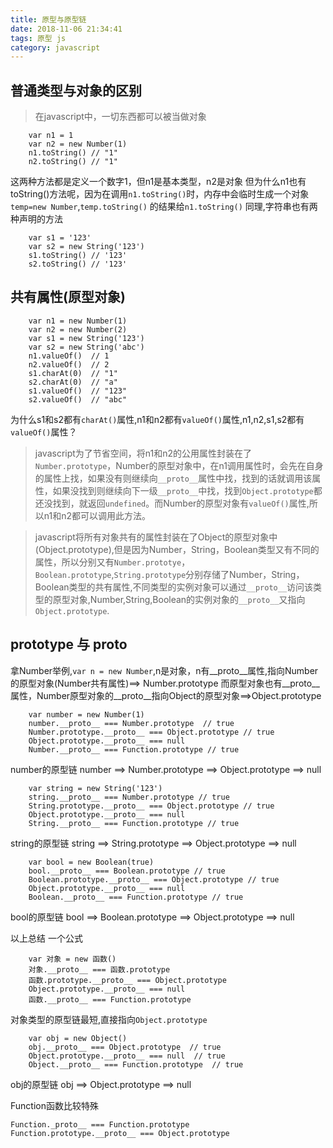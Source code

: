 ```yaml
---
title: 原型与原型链
date: 2018-11-06 21:34:41
tags: 原型 js
category: javascript
---
```


## 普通类型与对象的区别
> 在javascript中，一切东西都可以被当做对象

        var n1 = 1
        var n2 = new Number(1)
        n1.toString() // "1"
        n2.toString() // "1"

这两种方法都是定义一个数字1，但n1是基本类型，n2是对象
但为什么n1也有toString()方法呢，因为在调用`n1.toString()`时，内存中会临时生成一个对象`temp=new Number`,`temp.toString()` 的结果给`n1.toString()`
同理,字符串也有两种声明的方法

        var s1 = '123'
        var s2 = new String('123')
        s1.toString() // '123'
        s2.toString() // '123'

## 共有属性(原型对象)

        var n1 = new Number(1)
        var n2 = new Number(2)
        var s1 = new String('123')
        var s2 = new String('abc')
        n1.valueOf()  // 1
        n2.valueOf()  // 2
        s1.charAt(0)  // "1"
        s2.charAt(0)  // "a"
        s1.valueOf()  // "123"
        s2.valueOf()  // "abc"

为什么s1和s2都有`charAt()`属性,n1和n2都有`valueOf()`属性,n1,n2,s1,s2都有`valueOf()`属性？

> javascript为了节省空间，将n1和n2的公用属性封装在了`Number.prototype`，Number的原型对象中，在n1调用属性时，会先在自身的属性上找，如果没有则继续向`__proto__`属性中找，找到的话就调用该属性，如果没找到则继续向下一级`__proto__`中找，找到`Object.prototype`都还没找到，就返回`undefined`。而Number的原型对象有`valueOf()`属性,所以n1和n2都可以调用此方法。

> javascript将所有对象共有的属性封装在了Object的原型对象中(Object.prototype),但是因为Number，String，Boolean类型又有不同的属性，所以分别又有`Number.prototye`，`Boolean.prototype`,`String.prototype`分别存储了Number，String，Boolean类型的共有属性,不同类型的实例对象可以通过`__proto__`访问该类型的原型对象,Number,String,Boolean的实例对象的`__proto__`又指向`Object.prototype`.

## prototype 与 __proto__
拿Number举例,`var n = new Number`,n是对象，n有__proto__属性,指向Number的原型对象(Number共有属性)==> Number.prototype
而原型对象也有__proto__属性，Number原型对象的__proto__指向Object的原型对象==>Object.prototype

        var number = new Number(1)
        number.__proto__ === Number.prototype  // true
        Number.prototype.__proto__ === Object.prototype // true
        Object.prototype.__proto__ === null
        Number.__proto__ === Function.prototype // true

number的原型链
number ==> Number.prototype ==> Object.prototype ==> null


        var string = new String('123')
        string.__proto__ === Number.prototype // true
        String.prototype.__proto__ === Object.prototype // true
        Object.prototype.__proto__ === null
        String.__proto__ === Function.prototype // true

string的原型链
string ==> String.prototype ==> Object.prototype ==> null

        var bool = new Boolean(true)
        bool.__proto__ === Boolean.prototype // true
        Boolean.prototype.__proto__ === Object.prototype // true
        Object.prototype.__proto__ === null
        Boolean.__proto__ === Function.prototype // true

bool的原型链
bool ==> Boolean.prototype ==> Object.prototype ==> null

以上总结 一个公式

        var 对象 = new 函数()
        对象.__proto__ === 函数.prototype
        函数.prototype.__proto__ === Object.prototype
        Object.prototype.__proto__ === null
        函数.__proto__ === Function.prototype


对象类型的原型链最短,直接指向`Object.prototype`

        var obj = new Object()
        obj.__proto__ === Object.prototype  // true
        Object.prototype.__proto__ === null  // true
        Object.__proto__ === Function.prototype  // true

obj的原型链
obj ==> Object.prototype ==> null

Function函数比较特殊

    Function._proto__ === Function.prototype
    Function.prototype.__proto__ === Object.prototype




